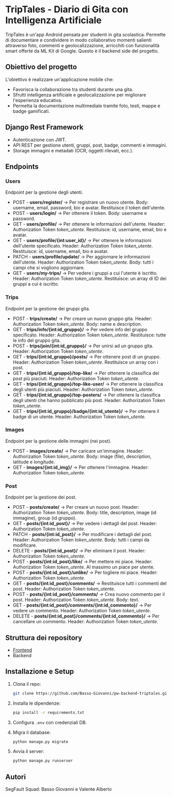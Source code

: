 # TripTales - Diario di Gita con Intelligenza Artificiale
TripTales è un'app Android pensata per studenti in gita scolastica. Permette di documentare e condividere in modo collaborativo momenti salienti attraverso foto, commenti e geolocalizzazione, arricchiti con funzionalità smart offerte da ML Kit di Google. Questo è il backend side del progetto.

## Obiettivo del progetto
L'obiettivo è realizzare un'applicazione mobile che:

- Favorisca la collaborazione tra studenti durante una gita.
- Sfrutti intelligenza artificiale e geolocalizzazione per migliorare l'esperienza educativa.
- Permetta la documentazione multimediale tramite foto, testi, mappe e badge gamificati.

## Django Rest Framework
- Autenticazione con JWT.
- API REST per gestione utenti, gruppi, post, badge, commenti e immagini.
- Storage immagini e metadati (OCR, oggetti rilevati, ecc.).

## Endpoints
### Users
Endpoint per la gestione degli utenti.
<ul>
  <li>POST - <b>users/register/</b> -> Per registrare un nuovo utente. Body: username, email, password, bio e avatar. Restituisce il token dell'utente.</li>
  <li>POST - <b>users/login/</b> -> Per ottenere il token. Body: username e password.</li>
  <li>GET - <b>users/profile/</b> -> Per ottenere le informazioni dell'utente. Header: Authorization Token <i>token_utente</i>. Restituisce: id, username, email, bio e avatar.</li>
  <li>GET - <b>users/profile/{int:user_id}/</b> -> Per ottenere le informazioni dell'utente specificato. Header: Authorization Token <i>token_utente</i>. Restituisce: id, username, email, bio e avatar.</li>
  <li>PATCH - <b>users/profile/update/</b> -> Per aggiornare le informazioni dell'utente. Header: Authorization Token <i>token_utente</i>. Body: tutti i campi che si vogliono aggiornare.</li>
  <li>GET - <b>users/my-trips/</b> -> Per vedere i gruppi a cui l'utente è iscritto. Header: Authorization Token <i>token_utente</i>. Restituisce: un array di ID dei gruppi a cui è iscritto.</li>
</ul>

### Trips
Endpoint per la gestione dei gruppi gita.
<ul>
  <li>POST - <b>trips/create/</b> -> Per creare un nuovo gruppo gita. Header: Authorization Token <i>token_utente</i>. Body: name e description.</li>
  <li>GET - <b>trips/info/{int:id_gruppo}/</b> -> Per vedere info del gruppo specificato. Header: Authorization Token <i>token_utente</i>. Restituisce: tutte le info del gruppo gita.</li>
  <li>POST - <b>trips/join/{int:id_gruppo}/</b> -> Per unirsi ad un gruppo gita. Header: Authorization Token <i>token_utente</i>.</li>
  <li>GET - <b>trips/{int:id_gruppo}/posts/</b> -> Per ottenere post di un gruppo. Header: Authorization Token <i>token_utente</i>. Restituisce un array con i post.</li>
  <li>GET - <b>trips/{int:id_gruppo}/top-like/</b> -> Per ottenere la classifica dei post più piaciuti. Header: Authorization Token <i>token_utente</i>.</li>
  <li>GET - <b>trips/{int:id_gruppo}/top-like-user/</b> -> Per ottenere la classifica degli utenti più piaciuti. Header: Authorization Token <i>token_utente</i>.</li>
  <li>GET - <b>trips/{int:id_gruppo}/top-posters/</b> -> Per ottenere la classifica degli utenti che hanno pubblicato più post. Header: Authorization Token <i>token_utente</i>.</li>
  <li>GET - <b>trips/{int:id_gruppo}/badge/{int:id_utente}/</b> -> Per ottenere il badge di un utente. Header: Authorization Token <i>token_utente</i>.</li>
</ul>

### Images
Endpoint per la gestione delle immagini (nei post).
<ul>
    <li>POST - <b>images/create/</b> -> Per caricare un'immagine. Header: Authorization Token <i>token_utente</i>. Body: image (file), description, latitude e longitude.</li>
    <li>GET - <b>images/{int:id_img}/</b> -> Per ottenere l'immagine. Header: Authorization Token <i>token_utente</i>.</li>
</ul>

### Post
Endpoint per la gestione dei post.
<ul>
    <li>POST - <b>posts/create/</b> -> Per creare un nuovo post. Header: Authorization Token <i>token_utente</i>. Body: title, description, image (id immagine), group (id gruppo).</li>
    <li>GET - <b>posts/{int:id_post}/</b> -> Per vedere i dettagli del post. Header: Authorization Token <i>token_utente</i>.</li>
    <li>PATCH - <b>posts/{int:id_post}/</b> -> Per modificare i dettagli del post. Header: Authorization Token <i>token_utente</i>. Body: tutti i campi da modificare.</li>
    <li>DELETE - <b>posts/{int:id_post}/</b> -> Per eliminare il post. Header: Authorization Token <i>token_utente</i>.</li>
    <li>POST - <b>posts/{int:id_post}/like/</b> -> Per mettere mi piace. Header: Authorization Token <i>token_utente</i>. Al massimo un piace per utente.</li>
    <li>POST - <b>posts/{int:id_post}/unlike/</b> -> Per togliere mi piace. Header: Authorization Token <i>token_utente</i>.</li>
    <li>GET - <b>posts/{int:id_post}/comments/</b> -> Restituisce tutti i commenti del post. Header: Authorization Token <i>token_utente</i>.</li>
    <li>POST - <b>posts/{int:id_post}/comments/</b> -> Crea nuovo commento per il post. Header: Authorization Token <i>token_utente</i>. Body: text.</li>
    <li>GET - <b>posts/{int:id_post}/comments/{int:id_commento}/</b> -> Per vedere un commento. Header: Authorization Token <i>token_utente</i>.</li>
    <li>DELETE - <b>posts/{int:id_post}/comments/{int:id_commento}/</b> -> Per cancellare un commento. Header: Authorization Token <i>token_utente</i>.</li>
</ul>

## Struttura dei repository

- [Frontend](https://github.com/AlbertooValente/pw-frontend-triptales)
- Backend

## Installazione e Setup

1. Clona il repo:

   ```bash
   git clone https://github.com/Basso-Giovanni/pw-backend-triptales.git
   ```

2. Installa le dipendenze:

   ```bash
   pip install -r requirements.txt
   ```

3. Configura `.env` con credenziali DB.

4. Migra il database:

   ```bash
   python manage.py migrate
   ```

5. Avvia il server:

   ```bash
   python manage.py runserver
   ```

## Autori
SegFault Squad: Basso Giovanni e Valente Alberto

